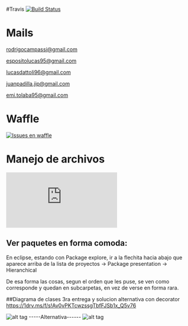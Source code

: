 #Travis 
[![Build Status](https://travis-ci.com/dds-utn/2016-jm-group-07.svg?token=WZANzTsTpqeJqzz5zjW8&branch=master)](https://travis-ci.com/dds-utn/2016-jm-group-07)


# Mails


rodrigocampassi@gmail.com

espositolucas95@gmail.com

lucasdattoli96@gmail.com

juanpadilla.jip@gmail.com

emi.tolaba95@gmail.com

# Waffle
[![Issues en waffle](https://waffle.io/dds-utn/2016-jm-group-07)](https://waffle.io/dds-utn/2016-jm-group-07)

# Manejo de archivos
[![Libreria externa para manejar archivos](https://commons.apache.org/proper/commons-io/javadocs/api-2.4/org/apache/commons/io/FileUtils.html)](https://commons.apache.org/proper/commons-io/javadocs/api-2.4/org/apache/commons/io/FileUtils.html)

## Ver paquetes en forma comoda:
En eclipse, estando con Package explore, ir a la flechita hacia abajo que aparece arriba de la lista de proyectos -> Package presentation -> Hieranchical

De esa forma las cosas, segun el orden que les puse, se ven como corresponde y quedan en subcarpetas, en vez de verse en forma rara.

##Diagrama de clases 3ra entrega y solucion alternativa con decorator
https://1drv.ms/f/s!Av0vPKTcwzssgTbfFJSb1x_Q5v76

![alt tag](http://i.imgur.com/yldpNMD.jpg)
-----Alternativa------
![alt tag](http://i.imgur.com/oVeHxGi.jpg)
